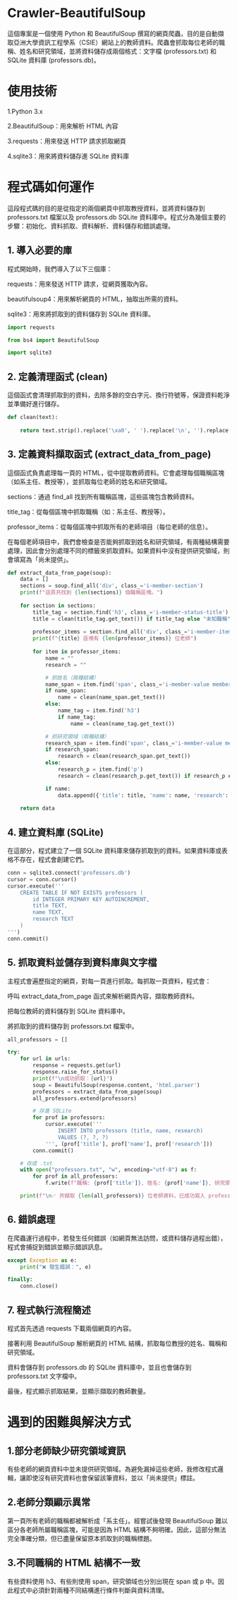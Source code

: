 # Crawler-BeautifulSoup

這個專案是一個使用 Python 和 BeautifulSoup 撰寫的網頁爬蟲，目的是自動擷取亞洲大學資訊工程學系（CSIE）網站上的教師資料。爬蟲會抓取每位老師的職稱、姓名和研究領域，並將資料儲存成兩個格式：文字檔 (professors.txt) 和 SQLite 資料庫 (professors.db)。

# 使用技術
1.Python 3.x

2.BeautifulSoup：用來解析 HTML 內容

3.requests：用來發送 HTTP 請求抓取網頁

4.sqlite3：用來將資料儲存進 SQLite 資料庫

# 程式碼如何運作
這段程式碼的目的是從指定的兩個網頁中抓取教授資料，並將資料儲存到 professors.txt 檔案以及 professors.db SQLite 資料庫中。程式分為幾個主要的步驟：初始化、資料抓取、資料解析、資料儲存和錯誤處理。

## 1. 導入必要的庫
程式開始時，我們導入了以下三個庫：

requests：用來發送 HTTP 請求，從網頁獲取內容。

beautifulsoup4：用來解析網頁的 HTML，抽取出所需的資料。

sqlite3：用來將抓取到的資料儲存到 SQLite 資料庫。

```python
import requests

from bs4 import BeautifulSoup

import sqlite3
```

## 2. 定義清理函式 (clean)
這個函式會清理抓取到的資料，去除多餘的空白字元、換行符號等，保證資料乾淨並準備好進行儲存。

```python
def clean(text):
    
    return text.strip().replace('\xa0', ' ').replace('\n', '').replace('\r', '')
```

## 3. 定義資料擷取函式 (extract_data_from_page)
這個函式負責處理每一頁的 HTML，從中提取教師資料。它會處理每個職稱區塊（如系主任、教授等），並抓取每位老師的姓名和研究領域。

sections：通過 find_all 找到所有職稱區塊，這些區塊包含教師資料。

title_tag：從每個區塊中抓取職稱（如：系主任、教授等）。

professor_items：從每個區塊中抓取所有的老師項目（每位老師的信息）。

在每個老師項目中，我們會檢查是否能夠抓取到姓名和研究領域，有兩種結構需要處理，因此會分別處理不同的標籤來抓取資料。如果資料中沒有提供研究領域，則會填寫為「尚未提供」。

```python
def extract_data_from_page(soup):
    data = []
    sections = soup.find_all('div', class_='i-member-section')
    print(f"這頁共找到 {len(sections)} 個職稱區塊。")
    
    for section in sections:
        title_tag = section.find('h3', class_='i-member-status-title')
        title = clean(title_tag.get_text()) if title_tag else "未知職稱"
        
        professor_items = section.find_all('div', class_='i-member-item')
        print(f"{title} 區塊有 {len(professor_items)} 位老師")
        
        for item in professor_items:
            name = ""
            research = ""

            # 抓姓名（兩種結構）
            name_span = item.find('span', class_='i-member-value member-data-value-name')
            if name_span:
                name = clean(name_span.get_text())
            else:
                name_tag = item.find('h3')
                if name_tag:
                    name = clean(name_tag.get_text())

            # 抓研究領域（兩種結構）
            research_span = item.find('span', class_='i-member-value member-data-value-7')
            if research_span:
                research = clean(research_span.get_text())
            else:
                research_p = item.find('p')
                research = clean(research_p.get_text()) if research_p else "尚未提供"

            if name:
                data.append({'title': title, 'name': name, 'research': research})
    
    return data
```

## 4. 建立資料庫 (SQLite)
在這部分，程式建立了一個 SQLite 資料庫來儲存抓取到的資料。如果資料庫或表格不存在，程式會創建它們。

```python
conn = sqlite3.connect('professors.db')
cursor = conn.cursor()
cursor.execute('''
    CREATE TABLE IF NOT EXISTS professors (
        id INTEGER PRIMARY KEY AUTOINCREMENT,
        title TEXT,
        name TEXT,
        research TEXT
    )
''')
conn.commit()
```

## 5. 抓取資料並儲存到資料庫與文字檔
主程式會遍歷指定的網頁，對每一頁進行抓取。每抓取一頁資料，程式會：

呼叫 extract_data_from_page 函式來解析網頁內容，擷取教師資料。

把每位教師的資料儲存到 SQLite 資料庫中。

將抓取到的資料儲存到 professors.txt 檔案中。

```python
all_professors = []

try:
    for url in urls:
        response = requests.get(url)
        response.raise_for_status()
        print(f"\n成功抓取：{url}")
        soup = BeautifulSoup(response.content, 'html.parser')
        professors = extract_data_from_page(soup)
        all_professors.extend(professors)

        # 存進 SQLite
        for prof in professors:
            cursor.execute('''
                INSERT INTO professors (title, name, research)
                VALUES (?, ?, ?)
            ''', (prof['title'], prof['name'], prof['research']))
        conn.commit()

    # 存成 .txt
    with open("professors.txt", "w", encoding="utf-8") as f:
        for prof in all_professors:
            f.write(f"職稱: {prof['title']}, 姓名: {prof['name']}, 研究領域: {prof['research']}\n")

    print(f"\n✅ 共擷取 {len(all_professors)} 位老師資料，已成功寫入 professors.txt 與 SQLite 資料庫")
```

## 6. 錯誤處理
在爬蟲運行過程中，若發生任何錯誤（如網頁無法訪問，或資料儲存過程出錯），程式會捕捉到錯誤並顯示錯誤訊息。

```python
except Exception as e:
    print("❌ 發生錯誤：", e)

finally:
    conn.close()
```

## 7. 程式執行流程簡述
程式首先透過 requests 下載兩個網頁的內容。

接著利用 BeautifulSoup 解析網頁的 HTML 結構，抓取每位教授的姓名、職稱和研究領域。

資料會儲存到 professors.db 的 SQLite 資料庫中，並且也會儲存到 professors.txt 文字檔中。

最後，程式顯示抓取結果，並顯示擷取的教師數量。

# 遇到的困難與解決方式
## 1.部分老師缺少研究領域資訊
有些老師的網頁資料中並未提供研究領域。為避免漏掉這些老師，我修改程式邏輯，讓即使沒有研究資料也會保留該筆資料，並以「尚未提供」標註。

## 2.老師分類顯示異常
第一頁所有老師的職稱都被解析成「系主任」。經嘗試後發現 BeautifulSoup 難以區分各老師所屬職稱區塊，可能是因為 HTML 結構不夠明確。因此，這部分無法完全準確分類，但已盡量保留原本抓取到的職稱標題。

## 3.不同職稱的 HTML 結構不一致
有些資料使用 h3、有些則使用 span，研究領域也分別出現在 span 或 p 中。因此程式中必須針對兩種不同結構進行條件判斷與資料清理。
